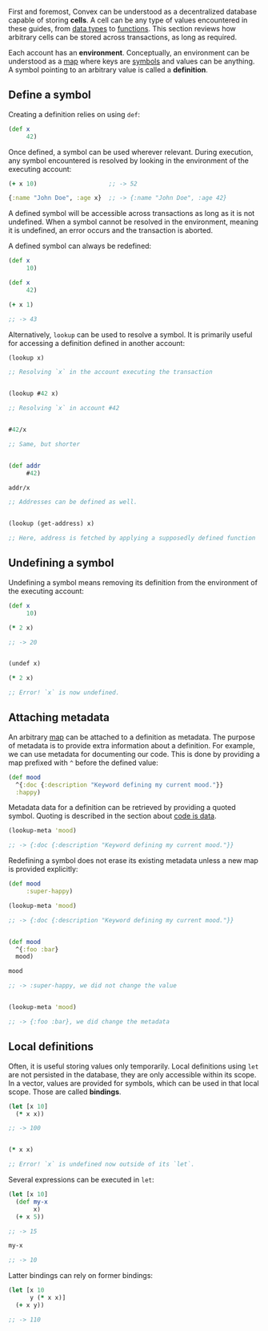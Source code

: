 First and foremost, Convex can be understood as a decentralized database capable of storing **cells**. A cell can be any type of values encountered in these guides,
from [data types](/cvm/data-types) to [functions](/cvm/building-blocks/functions). This section reviews how arbitrary cells can be stored across transactions, as long as required.

Each account has an **environment**. Conceptually, an environment can be understood as a [map](/cvm/data-types/map) where keys are [symbols](/cvm/data-types/symbol)
and values can be anything. A symbol pointing to an arbitrary value is called a **definition**.


## Define a symbol

Creating a definition relies on using `def`:

```clojure
(def x
     42)
```

Once defined, a symbol can be used wherever relevant. During execution, any symbol encountered is resolved by looking in the environment of the executing account:

```clojure
(+ x 10)                    ;; -> 52

{:name "John Doe", :age x}  ;; -> {:name "John Doe", :age 42}
```

A defined symbol will be accessible across transactions as long as it is not undefined. When a symbol cannot be resolved in the environment, meaning it is undefined,
an error occurs and the transaction is aborted.

A defined symbol can always be redefined:

```clojure
(def x
     10)

(def x
     42)

(+ x 1)

;; -> 43
```

Alternatively, `lookup` can be used to resolve a symbol. It is primarily useful for accessing a definition defined in another account:

```clojure
(lookup x)

;; Resolving `x` in the account executing the transaction


(lookup #42 x)

;; Resolving `x` in account #42


#42/x

;; Same, but shorter


(def addr
     #42)

addr/x

;; Addresses can be defined as well.


(lookup (get-address) x)

;; Here, address is fetched by applying a supposedly defined function
```


## Undefining a symbol

Undefining a symbol means removing its definition from the environment of the executing account:

```clojure
(def x
     10)

(* 2 x)

;; -> 20


(undef x)

(* 2 x)

;; Error! `x` is now undefined.
```


## Attaching metadata

An arbitrary [map](/cvm/data-types/map) can be attached to a definition as metadata. The purpose of metadata is to provide extra information about a definition. For example, we can use metadata for documenting our code. This is done by providing a map prefixed with `^` before the defined value:

```clojure
(def mood
  ^{:doc {:description "Keyword defining my current mood."}}
  :happy)
```

Metadata data for a definition can be retrieved by providing a quoted symbol. Quoting is described in the section about [code is data](/cvm/building-blocks/code-is-data).

```clojure
(lookup-meta 'mood)

;; -> {:doc {:description "Keyword defining my current mood."}}
```

Redefining a symbol does not erase its existing metadata unless a new map is provided explicitly:

```clojure
(def mood
     :super-happy)

(lookup-meta 'mood)

;; -> {:doc {:description "Keyword defining my current mood."}}


(def mood
  ^{:foo :bar}
  mood)

mood

;; -> :super-happy, we did not change the value


(lookup-meta 'mood)

;; -> {:foo :bar}, we did change the metadata
```


## Local definitions

Often, it is useful storing values only temporarily. Local definitions using `let` are not persisted in the database, they are only accessible within its scope.
In a vector, values are provided for symbols, which can be used in that local scope. Those are called **bindings**.

```clojure
(let [x 10]
  (* x x))

;; -> 100


(* x x)

;; Error! `x` is undefined now outside of its `let`.
```

Several expressions can be executed in `let`:

```clojure
(let [x 10]
  (def my-x
       x)
  (+ x 5))

;; -> 15

my-x

;; -> 10
```

Latter bindings can rely on former bindings:

```clojure
(let [x 10
      y (* x x)]
  (+ x y))

;; -> 110
```
